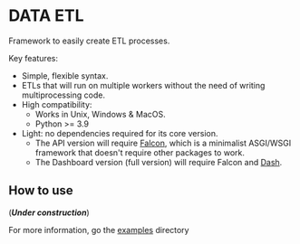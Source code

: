 # DATA ETL

Framework to easily create ETL processes.

Key features:

- Simple, flexible syntax.
- ETLs that will run on multiple workers without the need of writing multiprocessing code.
- High compatibility:
    - Works in Unix, Windows & MacOS.
    - Python >= 3.9
- Light: no dependencies required for its core version.
    - The API version will require [Falcon](https://falcon.readthedocs.io/en/stable/index.html),
      which is a minimalist ASGI/WSGI framework that doesn't require other packages to work.
    - The Dashboard version (full version) will require Falcon and [Dash](https://dash.plotly.com/).

## How to use

(_**Under construction**_)

For more information, go the [examples](data_etl/examples) directory